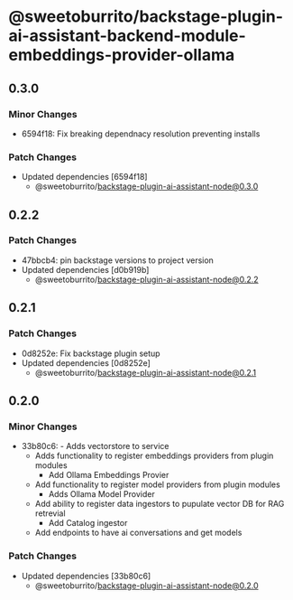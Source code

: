 # @sweetoburrito/backstage-plugin-ai-assistant-backend-module-embeddings-provider-ollama

## 0.3.0

### Minor Changes

- 6594f18: Fix breaking dependnacy resolution preventing installs

### Patch Changes

- Updated dependencies [6594f18]
  - @sweetoburrito/backstage-plugin-ai-assistant-node@0.3.0

## 0.2.2

### Patch Changes

- 47bbcb4: pin backstage versions to project version
- Updated dependencies [d0b919b]
  - @sweetoburrito/backstage-plugin-ai-assistant-node@0.2.2

## 0.2.1

### Patch Changes

- 0d8252e: Fix backstage plugin setup
- Updated dependencies [0d8252e]
  - @sweetoburrito/backstage-plugin-ai-assistant-node@0.2.1

## 0.2.0

### Minor Changes

- 33b80c6: - Adds vectorstore to service
  - Adds functionality to register embeddings providers from plugin modules
    - Add Ollama Embeddings Provier
  - Add functionality to register model providers from plugin modules
    - Adds Ollama Model Provider
  - Add ability to register data ingestors to pupulate vector DB for RAG retrevial
    - Add Catalog ingestor
  - Add endpoints to have ai conversations and get models

### Patch Changes

- Updated dependencies [33b80c6]
  - @sweetoburrito/backstage-plugin-ai-assistant-node@0.2.0
